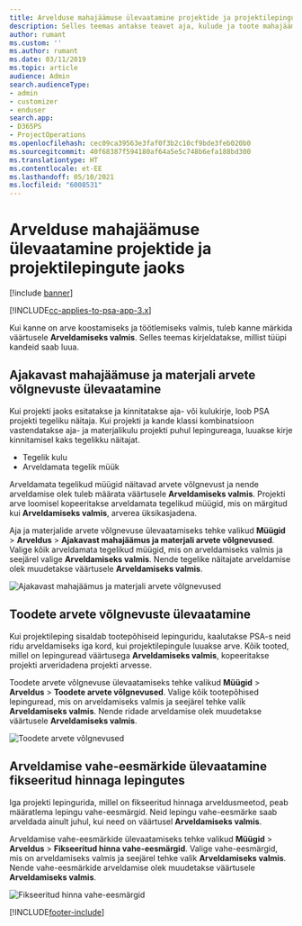```yaml
---
title: Arvelduse mahajäämuse ülevaatamine projektide ja projektilepingute jaoks
description: Selles teemas antakse teavet aja, kulude ja toote mahajäämuste ülevaatamise ning selle kohta, kuidas neid arveldusvalmiks märkida.
author: rumant
ms.custom: ''
ms.author: rumant
ms.date: 03/11/2019
ms.topic: article
audience: Admin
search.audienceType:
- admin
- customizer
- enduser
search.app:
- D365PS
- ProjectOperations
ms.openlocfilehash: cec09ca39563e3faf0f3b2c10cf9bde3feb020b0
ms.sourcegitcommit: 40f68387f594180af64a5e5c748b6efa188bd300
ms.translationtype: HT
ms.contentlocale: et-EE
ms.lasthandoff: 05/10/2021
ms.locfileid: "6008531"
---
```

# <a name="review-the-invoicing-backlog-on-projects-and-project-contracts"></a>Arvelduse mahajäämuse ülevaatamine projektide ja projektilepingute jaoks

[!include [banner](../includes/psa-now-project-operations.md)]

[!INCLUDE[cc-applies-to-psa-app-3.x](../includes/cc-applies-to-psa-app-3x.md)]

Kui kanne on arve koostamiseks ja töötlemiseks valmis, tuleb kanne märkida väärtusele **Arveldamiseks valmis**. Selles teemas kirjeldatakse, millist tüüpi kandeid saab luua.

## <a name="review-the-time-and-material-billing-backlog"></a>Ajakavast mahajäämuse ja materjali arvete võlgnevuste ülevaatamine

Kui projekti jaoks esitatakse ja kinnitatakse aja- või kulukirje, loob PSA projekti tegeliku näitaja. Kui projekti ja kande klassi kombinatsioon vastendatakse aja- ja materjalikulu projekti puhul lepingureaga, luuakse kirje kinnitamisel kaks tegelikku näitajat.

- Tegelik kulu 
- Arveldamata tegelik müük

Arveldamata tegelikud müügid näitavad arvete võlgnevust ja nende arveldamise olek tuleb määrata väärtusele **Arveldamiseks valmis**. Projekti arve loomisel kopeeritakse arveldamata tegelikud müügid, mis on märgitud kui **Arveldamiseks valmis**, arverea üksikasjadena.

Aja ja materjalide arvete võlgnevuse ülevaatamiseks tehke valikud **Müügid** \> **Arveldus** \> **Ajakavast mahajäämus ja materjali arvete võlgnevused**. Valige kõik arveldamata tegelikud müügid, mis on arveldamiseks valmis ja seejärel valige **Arveldamiseks valmis**. Nende tegelike näitajate arveldamise olek muudetakse väärtusele **Arveldamiseks valmis**.

![Ajakavast mahajäämus ja materjali arvete võlgnevused](media/TMBacklog.png)

## <a name="review-the-product-billing-backlog"></a>Toodete arvete võlgnevuste ülevaatamine

Kui projektileping sisaldab tootepõhiseid lepinguridu, kaalutakse PSA-s neid ridu arveldamiseks iga kord, kui projektilepingule luuakse arve. Kõik tooted, millel on lepinguread väärtusega **Arveldamiseks valmis**, kopeeritakse projekti arveridadena projekti arvesse.

Toodete arvete võlgnevuse ülevaatamiseks tehke valikud **Müügid** \> **Arveldus** \> **Toodete arvete võlgnevused**. Valige kõik tootepõhised lepinguread, mis on arveldamiseks valmis ja seejärel tehke valik **Arveldamiseks valmis**. Nende ridade arveldamise olek muudetakse väärtusele **Arveldamiseks valmis**.

![Toodete arvete võlgnevused](media/ProductBacklog.png)

## <a name="review-billing-milestones-on-fixed-price-contracts"></a>Arveldamise vahe-eesmärkide ülevaatamine fikseeritud hinnaga lepingutes

Iga projekti lepingurida, millel on fikseeritud hinnaga arveldusmeetod, peab määratlema lepingu vahe-eesmärgid. Neid lepingu vahe-eesmärke saab arveldada ainult juhul, kui need on väärtusel **Arveldamiseks valmis**. 

Arveldamise vahe-eesmärkide ülevaatamiseks tehke valikud **Müügid** \> **Arveldus** \> **Fikseeritud hinna vahe-eesmärgid**. Valige vahe-eesmärgid, mis on arveldamiseks valmis ja seejärel tehke valik **Arveldamiseks valmis**. Nende vahe-eesmärkide arveldamise olek muudetakse väärtusele **Arveldamiseks valmis**.

![Fikseeritud hinna vahe-eesmärgid](media/FPBacklog.png)


[!INCLUDE[footer-include](../includes/footer-banner.md)]